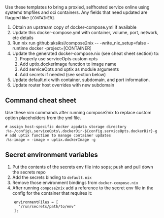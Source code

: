 Use these templates to bring a proxied, selfhosted service online using systemd tmpfiles and oci containers. Any fields that need updated are flagged like `[CONTAINER]`.

1. Obtain an upstream copy of docker-compose.yml if available
1. Update this docker-compose.yml with container, volume, port, network, etc details
1. Run nix run github:aksiksi/compose2nix -- -write_nix_setup=false -runtime docker -project=[CONTAINER]
1. Update the generated docker-compose.nix (see cheat sheet section) to:
    1. Properly use serviceOpts custom opts
    1. Add uptix.dockerImage function to image name
    1. Add serviceOpts and uptix as module arguments
    1. Add secrets if needed (see section below)
1. Update default.nix with container, subdomain, and port information.
1. Update router host overrides with new subdomain

## Command cheat sheet
Use these vim commands after running compose2nix to replace custom option placeholders from the yml file.
```code
# assign host-specific docker appdata storage directory
:%s-/config\.serviceOpts\.dockerDir-${config.serviceOpts.dockerDir}-g
# add uptix function to manage container updates
:%s-image = -image = uptix.dockerImage -g
```

## Secret environment variables
1. Put the contents of the secrets env file into sops; push and pull down the secrets repo
1. Add the secrets binding to `default.nix`
1. Remove those environment bindings from `docker-compose.nix`
1. After running `compose2nix` add a reference to the secret env file in the config for the container that requires it:
```code
    environmentFiles = [
      "/run/secrets/path/to/env"
    ];
```

